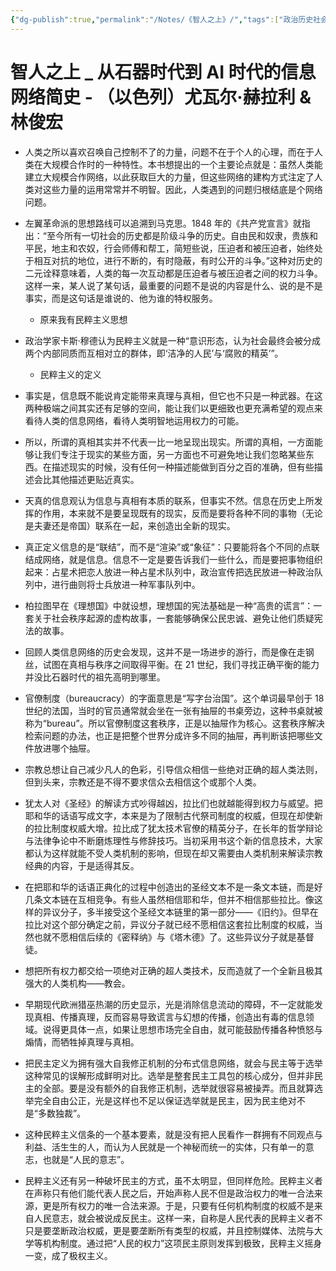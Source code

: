 ```yaml
---
{"dg-publish":true,"permalink":"/Notes/《智人之上》/","tags":["政治历史社会"]}
---
```



# 智人之上 _ 从石器时代到 AI 时代的信息网络简史 - （以色列）尤瓦尔·赫拉利 & 林俊宏

- 人类之所以喜欢召唤自己控制不了的力量，问题不在于个人的心理，而在于人类在大规模合作时的一种特性。本书想提出的一个主要论点就是：虽然人类能建立大规模合作网络，以此获取巨大的力量，但这些网络的建构方式注定了人类对这些力量的运用常常并不明智。因此，人类遇到的问题归根结底是个网络问题。

- 左翼革命派的思想路线可以追溯到马克思。1848 年的《共产党宣言》就指出：“至今所有一切社会的历史都是阶级斗争的历史。自由民和奴隶，贵族和平民，地主和农奴，行会师傅和帮工，简短些说，压迫者和被压迫者，始终处于相互对抗的地位，进行不断的，有时隐蔽，有时公开的斗争。”这种对历史的二元诠释意味着，人类的每一次互动都是压迫者与被压迫者之间的权力斗争。这样一来，某人说了某句话，最重要的问题不是说的内容是什么、说的是不是事实，而是这句话是谁说的、他为谁的特权服务。
    * 原来我有民粹主义思想

- 政治学家卡斯·穆德认为民粹主义就是一种“意识形态，认为社会最终会被分成两个内部同质而互相对立的群体，即‘洁净的人民’与‘腐败的精英’”。
    * 民粹主义的定义

- 事实是，信息既不能说肯定能带来真理与真相，但它也不只是一种武器。在这两种极端之间其实还有足够的空间，能让我们以更细致也更充满希望的观点来看待人类的信息网络，看待人类明智地运用权力的可能。

- 所以，所谓的真相其实并不代表一比一地呈现出现实。所谓的真相，一方面能够让我们专注于现实的某些方面，另一方面也不可避免地让我们忽略某些东西。在描述现实的时候，没有任何一种描述能做到百分之百的准确，但有些描述会比其他描述更贴近真实。

- 天真的信息观认为信息与真相有本质的联系，但事实不然。信息在历史上所发挥的作用，本来就不是要呈现既有的现实，反而是要将各种不同的事物（无论是夫妻还是帝国）联系在一起，来创造出全新的现实。

- 真正定义信息的是“联结”，而不是“渲染”或“象征”：只要能将各个不同的点联结成网络，就是信息。信息不一定是要告诉我们一些什么，而是要把事物组织起来：占星术把恋人放进一种占星术队列中，政治宣传把选民放进一种政治队列中，进行曲则将士兵放进一种军事队列中。

- 柏拉图早在《理想国》中就设想，理想国的宪法基础是一种“高贵的谎言”：一套关于社会秩序起源的虚构故事，一套能够确保公民忠诚、避免让他们质疑宪法的故事。

- 回顾人类信息网络的历史会发现，这并不是一场进步的游行，而是像在走钢丝，试图在真相与秩序之间取得平衡。在 21 世纪，我们寻找正确平衡的能力并没比石器时代的祖先高明到哪里。

- 官僚制度（bureaucracy）的字面意思是“写字台治国”。这个单词最早创于 18 世纪的法国，当时的官员通常就会坐在一张有抽屉的书桌旁边，这种书桌就被称为“bureau”。所以官僚制度这套秩序，正是以抽屉作为核心。这套秩序解决检索问题的办法，也正是把整个世界分成许多不同的抽屉，再判断该把哪些文件放进哪个抽屉。

- 宗教总想让自己减少凡人的色彩，引导信众相信一些绝对正确的超人类法则，但到头来，宗教还是不得不要求信众去相信这个或那个人类。

- 犹太人对《圣经》的解读方式吵得越凶，拉比们也就越能得到权力与威望。把耶和华的话语写成文字，本来是为了限制古代祭司制度的权威，但现在却使新的拉比制度权威大增。拉比成了犹太技术官僚的精英分子，在长年的哲学辩论与法律争论中不断磨炼理性与修辞技巧。当初采用书这个新的信息技术，大家都认为这样就能不受人类机制的影响，但现在却又需要由人类机制来解读宗教经典的内容，于是适得其反。

- 在把耶和华的话语正典化的过程中创造出的圣经文本不是一条文本链，而是好几条文本链在互相竞争。有些人虽然相信耶和华，但并不相信那些拉比。像这样的异议分子，多半接受这个圣经文本链里的第一部分——《旧约》。但早在拉比对这个部分确定之前，异议分子就已经不愿相信这套拉比制度的权威，当然也就不愿相信后续的《密释纳》与《塔木德》了。这些异议分子就是基督徒。

- 想把所有权力都交给一项绝对正确的超人类技术，反而造就了一个全新且极其强大的人类机构——教会。

- 早期现代欧洲猎巫热潮的历史显示，光是消除信息流动的障碍，不一定就能发现真相、传播真理，反而容易导致谎言与幻想的传播，创造出有毒的信息领域。说得更具体一点，如果让思想市场完全自由，就可能鼓励传播各种愤怒与煽情，而牺牲掉真理与真相。

- 把民主定义为拥有强大自我修正机制的分布式信息网络，就会与民主等于选举这种常见的误解形成鲜明对比。选举是整套民主工具包的核心成分，但并非民主的全部。要是没有额外的自我修正机制，选举就很容易被操弄。而且就算选举完全自由公正，光是这样也不足以保证选举就是民主，因为民主绝对不是“多数独裁”。

- 这种民粹主义信条的一个基本要素，就是没有把人民看作一群拥有不同观点与利益、活生生的人，而认为人民就是一个神秘而统一的实体，只有单一的意志，也就是“人民的意志”。

- 民粹主义还有另一种破坏民主的方式，虽不太明显，但同样危险。民粹主义者在声称只有他们能代表人民之后，开始声称人民不但是政治权力的唯一合法来源，更是所有权力的唯一合法来源。于是，只要有任何机构制度的权威不是来自人民意志，就会被说成反民主。这样一来，自称是人民代表的民粹主义者不只是要垄断政治权威，更是要垄断所有类型的权威，并且控制媒体、法院与大学等机构制度。通过把“人民的权力”这项民主原则发挥到极致，民粹主义摇身一变，成了极权主义。
